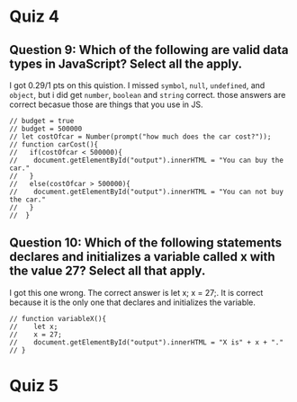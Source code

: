 # Quiz 4

## Question 9: Which of the following are valid data types in JavaScript? Select all the apply.
I got 0.29/1 pts on this quistion. I missed `symbol`, `null`, `undefined`, and `object`, but i did get `number`, `boolean` and `string` correct. those answers are correct becasue those are things that you use in JS.
```
// budget = true
// budget = 500000
// let costOfcar = Number(prompt("how much does the car cost?"));
// function carCost(){
//   if(costOfcar < 500000){ 
//    document.getElementById("output").innerHTML = "You can buy the car."
//   }
//   else(costOfcar > 500000){
//    document.getElementById("output").innerHTML = "You can not buy the car."
//   }
//  }
```

## Question 10: Which of the following statements declares and initializes a variable called x with the value 27? Select all that apply.

I got this one wrong. The correct answer is let x; x = 27;. It is correct because it is the only one that declares and initializes the variable.

```
// function variableX(){
//    let x;
//    x = 27;
//    document.getElementById("output").innerHTML = "X is" + x + "."
// }
```

# Quiz 5
